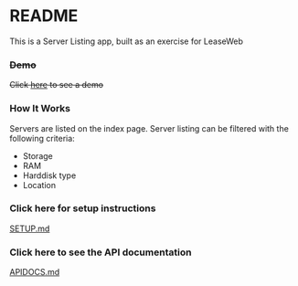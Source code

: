 # README #

This is a Server Listing app, built as an exercise for LeaseWeb

### ~~Demo~~
~~Click [here](http://lw-servers.haxolutely.com) to see a demo~~

### How It Works

Servers are listed on the index page.
Server listing can be filtered with the following criteria:
* Storage
* RAM
* Harddisk type
* Location

### Click here for setup instructions

[SETUP.md](./SETUP.md)

### Click here to see the API documentation

[APIDOCS.md](./APIDOCS.md)


